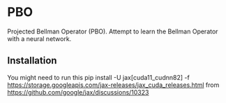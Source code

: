 # PBO
Projected Bellman Operator (PBO). Attempt to learn the Bellman Operator with a neural network.


## Installation
You might need to run this
pip install -U jax[cuda11_cudnn82] -f https://storage.googleapis.com/jax-releases/jax_cuda_releases.html
from https://github.com/google/jax/discussions/10323